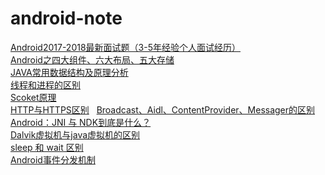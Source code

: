 # android-note  
[Android2017-2018最新面试题（3-5年经验个人面试经历）](http://blog.csdn.net/huangqili1314/article/details/72792682)  
[Android之四大组件、六大布局、五大存储](http://blog.csdn.net/shenggaofei/article/details/52450668)  
[JAVA常用数据结构及原理分析](http://blog.csdn.net/qq_29631809/article/details/72599708)  
[线程和进程的区别](http://blog.csdn.net/zhou753099943/article/details/51771220)  
[Scoket原理](http://blog.chinaunix.net/uid-21795529-id-3031850.html)  
[HTTP与HTTPS区别](http://www.mahaixiang.cn/internet/1233.html)      
[Broadcast、Aidl、ContentProvider、Messager的区别](http://blog.csdn.net/caicdd007/article/details/52152072)     
[Android：JNI 与 NDK到底是什么？](http://blog.csdn.net/carson_ho/article/details/73250163)  
[Dalvik虚拟机与java虚拟机的区别](https://www.jianshu.com/p/923aebd31b65)  
[sleep 和 wait 区别](http://blog.csdn.net/liuzhenwen/article/details/4202967)  
[Android事件分发机制](https://www.jianshu.com/p/38015afcdb58)  
